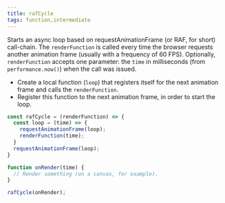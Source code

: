 ```yaml
---
title: rafCycle
tags: function,intermediate
---
```


Starts an async loop based on requestAnimationFrame (or RAF, for short) call-chain.
The `renderFunction` is called every time the browser requests another animation frame (usually with a frequency of 60 FPS).
Optionally, `renderFunction` accepts one parameter: the `time` in milliseconds (from `performance.now()`) when the call was issued.

- Create a local function (`loop`) that registers itself for the next animation frame and calls the `renderFunction`.
- Register this function to the next animation frame, in order to start the loop.

```js
const rafCycle = (renderFunction) => {
  const loop = (time) => {
    requestAnimationFrame(loop);
    renderFunction(time);
  }
  requestAnimationFrame(loop);
}
```

```js
function onRender(time) {
  // Render something (on a canvas, for example).
}

rafCycle(onRender);
```
